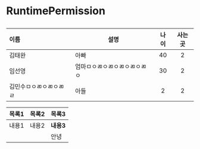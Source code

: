 # RuntimePermission

##

| 이름     | 설명  | 나이 | 사는곳 |
|:--------| - | :---: | :---: |
| 김태완   | 아빠  | 40 | 2 |
| 임선영   | 엄마ㅁㅇㄻㅇㄻㅇㄻㅇㄻㅇㄻㅇ  | 30 | 2 |
| 김민수ㅁㅇㄻㅇㄻㅇㄻㄹ   | 아들  | 2  | 2 |




| 목록1 | 목록2 | 목록3 |
| - | - | - |
| 내용1 | 내용2 | **내용3** |
|  |  | 안녕 |

